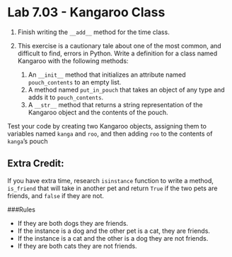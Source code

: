 # Lab 7.03 - Kangaroo Class

1. Finish writing the `__add__` method for the time class. 

2. This exercise is a cautionary tale about one of the most common, and difficult to find, errors in Python. Write a definition for a class named Kangaroo with the following methods:
	1. An `__init__` method that initializes an attribute named `pouch_contents` to an empty list.
	2. A method named `put_in_pouch` that takes an object of any type and adds it to `pouch_contents`.
	3. A `__str__` method that returns a string representation of the Kangaroo object and the contents of the pouch.

Test your code by creating two Kangaroo objects, assigning them to variables named `kanga` and `roo`, and then adding `roo` to the contents of `kanga`’s pouch

## Extra Credit: 
If you have extra time, research `isinstance` function to write a method, `is_friend` that will take in another pet and return `True` if the two pets are friends, and `false` if they are not. 

###Rules
* If they are both dogs they are friends. 
* If the instance is a dog and the other pet is a cat, they are friends. 
* If the instance is a cat and the other is a dog they are not friends. 
* If they are both cats they are not friends. 